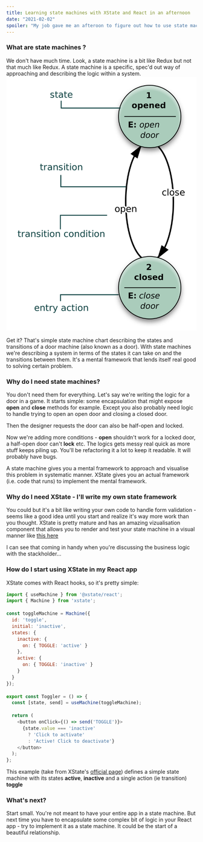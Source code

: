 ```yaml
---
title: Learning state machines with XState and React in an afternoon
date: "2021-02-02"
spoiler: "My job gave me an afteroon to figure out how to use state machines on the Frontend..."
---
```


### What are state machines ?

We don't have much time. Look, a state machine is a bit like Redux but not that much like Redux.
A state machine is a specific, spec'd out way of approaching and describing the logic within a system.
![state-machine-chart](state-machine-chart.png)

Get it? That's simple state machine chart describing the states and transitions of a door machine (also known as a door).
With state machines we're describing a system in terms of the states it can take on and the transitions between them.
It's a mental framework that lends itself real good to solving certain problem.

### Why do I need state machines?

You don't need them for everything. Let's say we're writing the logic for a door in a game. It starts simple:
some encapsulation that might expose **open** and **close** methods for example. Except you also probably need logic to handle 
trying to open an open door and closing a closed door.

Then the designer requests the door can also be half-open and locked.

Now we're adding more conditions - **open** shouldn't work for a locked door, a half-open door can't **lock** etc. 
The logics gets messy real quick as more stuff keeps piling up. You'll be refactoring it a lot to keep it readable. It will probably
have bugs.

A state machine gives you a mental framework to approach and visualise this problem in systematic manner. XState gives you an actual framework
(i.e. code that runs) to implement the mental framework.

### Why do I need XState - I'll write my own state framework

You could but it's a bit like writing your own code to handle form validation - seems like a good idea 
until you start and realize it's way more work than you thought. XState is pretty mature and has an amazing 
vizualisation component that allows you to render and test your state machine in a visual manner like [this here](https://xstate.js.org/viz/?gist=bbcb4379b36edea0458f597e5eec2f91)

I can see that coming in handy when you're discussing the business logic with the stackholder...

### How do I start using XState in my React app

XState comes with React hooks, so it's pretty simple:
```javascript
import { useMachine } from '@xstate/react';
import { Machine } from 'xstate';

const toggleMachine = Machine({
  id: 'toggle',
  initial: 'inactive',
  states: {
    inactive: {
      on: { TOGGLE: 'active' }
    },
    active: {
      on: { TOGGLE: 'inactive' }
    }
  }
});

export const Toggler = () => {
  const [state, send] = useMachine(toggleMachine);

  return (
    <button onClick={() => send('TOGGLE')}>
      {state.value === 'inactive'
        ? 'Click to activate'
        : 'Active! Click to deactivate'}
    </button>
  );
};
```
This example (take from XState's [official page](https://github.com/davidkpiano/xstate)) defines a simple 
state machine with its states **active**, **inactive** and a single action (ie transition) **toggle**

### What's next?

Start small. You're not meant to have your entire app in a state machine. But next time you have to encapsulate some complex bit of logic in your React app - try to implement it 
as a state machine. It could be the start of a beautiful relationship. 
